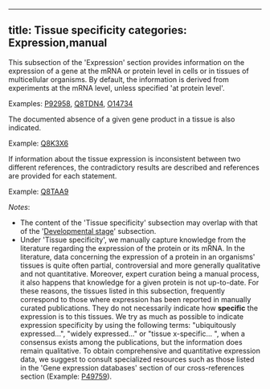 
---
title: Tissue specificity
categories: Expression,manual
---

This subsection of the 'Expression' section provides information on the expression of a gene at the mRNA or protein level in cells or in tissues of multicellular organisms. By default, the information is derived from experiments at the mRNA level, unless specified 'at protein level'.  
  
Examples: [P92958](http://www.uniprot.org/uniprot/P92958#expression), [Q8TDN4](http://www.uniprot.org/uniprot/Q8TDN4#expression), [O14734](http://www.uniprot.org/uniprot/O14734#expression)

The documented absence of a given gene product in a tissue is also indicated.  
  
Example: [Q8K3X6](http://www.uniprot.org/uniprot/Q8K3X6#expression)

If information about the tissue expression is inconsistent between two different references, the contradictory results are described and references are provided for each statement.  
  
Example: [Q8TAA9](http://www.uniprot.org/uniprot/Q8TAA9#expression)

_Notes_:

*   The content of the 'Tissue specificity' subsection may overlap with that of the '[Developmental stage](http://www.uniprot.org/manual/developmental_stage)' subsection.
*   Under 'Tissue specificity', we manually capture knowledge from the literature regarding the expression of the protein or its mRNA. In the literature, data concerning the expression of a protein in an organisms' tissues is quite often partial, controversial and more generally qualitative and not quantitative. Moreover, expert curation being a manual process, it also happens that knowledge for a given protein is not up-to-date. For these reasons, the tissues listed in this subsection, frequently correspond to those where expression has been reported in manually curated publications. They do not necessarily indicate how **specific** the expression is to this tissues. We try as much as possible to indicate expression specificity by using the following terms: "ubiquitously expressed...", "widely expressed..." or "tissue x-specific... ", when a consensus exists among the publications, but the information does remain qualitative. To obtain comprehensive and quantitative expression data, we suggest to consult specialized resources such as those listed in the 'Gene expression databases' section of our cross-references section (Example: [P49759](http://www.uniprot.org/uniprot/P49759#expression)).
        